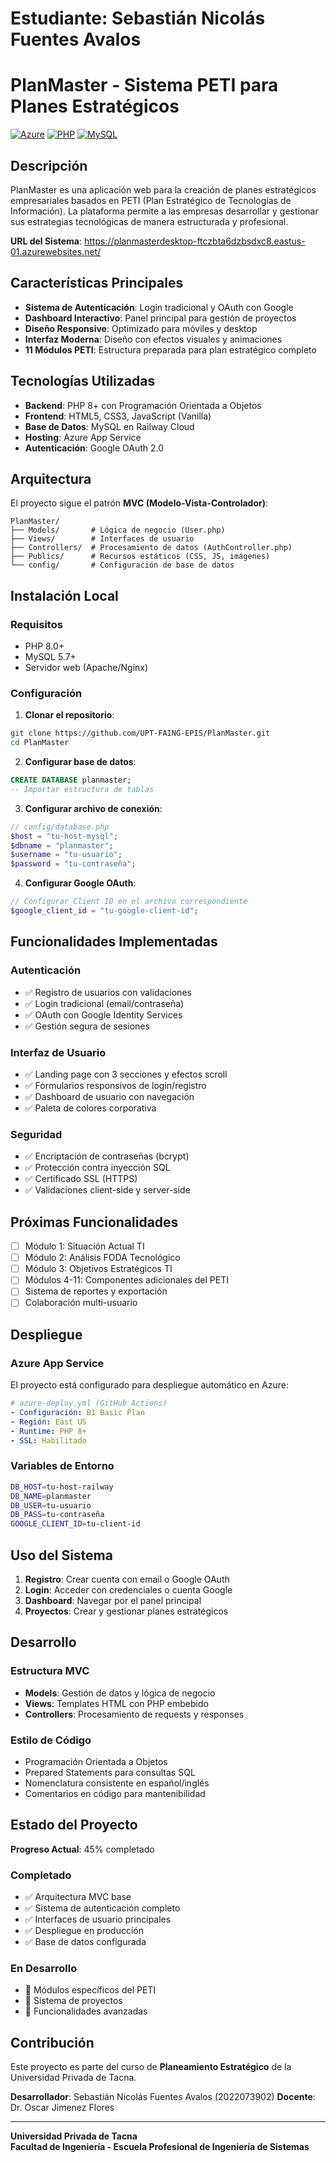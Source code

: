 # Estudiante: Sebastián Nicolás Fuentes Avalos

# PlanMaster - Sistema PETI para Planes Estratégicos

[![Azure](https://img.shields.io/badge/Azure-Web%20App-blue?logo=microsoftazure)](https://planmasterdesktop-ftczbta6dzbsdxc8.eastus-01.azurewebsites.net/)
[![PHP](https://img.shields.io/badge/PHP-8.0%2B-777BB4?logo=php&logoColor=white)](https://php.net)
[![MySQL](https://img.shields.io/badge/MySQL-Railway-4479A1?logo=mysql&logoColor=white)](https://railway.app)

## Descripción

PlanMaster es una aplicación web para la creación de planes estratégicos empresariales basados en PETI (Plan Estratégico de Tecnologías de Información). La plataforma permite a las empresas desarrollar y gestionar sus estrategias tecnológicas de manera estructurada y profesional.

**URL del Sistema**: https://planmasterdesktop-ftczbta6dzbsdxc8.eastus-01.azurewebsites.net/

## Características Principales

- **Sistema de Autenticación**: Login tradicional y OAuth con Google
- **Dashboard Interactivo**: Panel principal para gestión de proyectos
- **Diseño Responsive**: Optimizado para móviles y desktop
- **Interfaz Moderna**: Diseño con efectos visuales y animaciones
- **11 Módulos PETI**: Estructura preparada para plan estratégico completo

## Tecnologías Utilizadas

- **Backend**: PHP 8+ con Programación Orientada a Objetos
- **Frontend**: HTML5, CSS3, JavaScript (Vanilla)
- **Base de Datos**: MySQL en Railway Cloud
- **Hosting**: Azure App Service
- **Autenticación**: Google OAuth 2.0

## Arquitectura

El proyecto sigue el patrón **MVC (Modelo-Vista-Controlador)**:

```
PlanMaster/
├── Models/       # Lógica de negocio (User.php)
├── Views/        # Interfaces de usuario
├── Controllers/  # Procesamiento de datos (AuthController.php)
├── Publics/      # Recursos estáticos (CSS, JS, imágenes)
└── config/       # Configuración de base de datos
```

## Instalación Local

### Requisitos
- PHP 8.0+
- MySQL 5.7+
- Servidor web (Apache/Nginx)

### Configuración

1. **Clonar el repositorio**:
```bash
git clone https://github.com/UPT-FAING-EPIS/PlanMaster.git
cd PlanMaster
```

2. **Configurar base de datos**:
```sql
CREATE DATABASE planmaster;
-- Importar estructura de tablas
```

3. **Configurar archivo de conexión**:
```php
// config/database.php
$host = "tu-host-mysql";
$dbname = "planmaster";
$username = "tu-usuario";
$password = "tu-contraseña";
```

4. **Configurar Google OAuth**:
```php
// Configurar Client ID en el archivo correspondiente
$google_client_id = "tu-google-client-id";
```

## Funcionalidades Implementadas

### Autenticación
- ✅ Registro de usuarios con validaciones
- ✅ Login tradicional (email/contraseña)
- ✅ OAuth con Google Identity Services
- ✅ Gestión segura de sesiones

### Interfaz de Usuario
- ✅ Landing page con 3 secciones y efectos scroll
- ✅ Formularios responsivos de login/registro
- ✅ Dashboard de usuario con navegación
- ✅ Paleta de colores corporativa

### Seguridad
- ✅ Encriptación de contraseñas (bcrypt)
- ✅ Protección contra inyección SQL
- ✅ Certificado SSL (HTTPS)
- ✅ Validaciones client-side y server-side

## Próximas Funcionalidades

- [ ] Módulo 1: Situación Actual TI
- [ ] Módulo 2: Análisis FODA Tecnológico
- [ ] Módulo 3: Objetivos Estratégicos TI
- [ ] Módulos 4-11: Componentes adicionales del PETI
- [ ] Sistema de reportes y exportación
- [ ] Colaboración multi-usuario

## Despliegue

### Azure App Service
El proyecto está configurado para despliegue automático en Azure:

```yaml
# azure-deploy.yml (GitHub Actions)
- Configuración: B1 Basic Plan
- Región: East US
- Runtime: PHP 8+
- SSL: Habilitado
```

### Variables de Entorno
```bash
DB_HOST=tu-host-railway
DB_NAME=planmaster
DB_USER=tu-usuario
DB_PASS=tu-contraseña
GOOGLE_CLIENT_ID=tu-client-id
```

## Uso del Sistema

1. **Registro**: Crear cuenta con email o Google OAuth
2. **Login**: Acceder con credenciales o cuenta Google
3. **Dashboard**: Navegar por el panel principal
4. **Proyectos**: Crear y gestionar planes estratégicos

## Desarrollo

### Estructura MVC
- **Models**: Gestión de datos y lógica de negocio
- **Views**: Templates HTML con PHP embebido
- **Controllers**: Procesamiento de requests y responses

### Estilo de Código
- Programación Orientada a Objetos
- Prepared Statements para consultas SQL
- Nomenclatura consistente en español/inglés
- Comentarios en código para mantenibilidad

## Estado del Proyecto

**Progreso Actual**: 45% completado

### Completado
- ✅ Arquitectura MVC base
- ✅ Sistema de autenticación completo
- ✅ Interfaces de usuario principales
- ✅ Despliegue en producción
- ✅ Base de datos configurada

### En Desarrollo
- 🔄 Módulos específicos del PETI
- 🔄 Sistema de proyectos
- 🔄 Funcionalidades avanzadas

## Contribución

Este proyecto es parte del curso de **Planeamiento Estratégico** de la Universidad Privada de Tacna.

**Desarrollador**: Sebastián Nicolás Fuentes Avalos (2022073902)
**Docente**: Dr. Oscar Jimenez Flores

---

**Universidad Privada de Tacna**  
**Facultad de Ingeniería - Escuela Profesional de Ingeniería de Sistemas**

